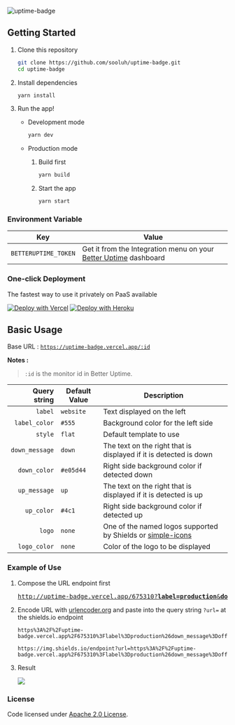 ![uptime-badge](https://socialify.git.ci/sooluh/uptime-badge/image?description=1&descriptionEditable=Simple%20JSON%20endpoint%20to%20display%20shields.io%20badge%20based%20on%20uptime%20status%20from%20betteruptime.com&font=Raleway&forks=1&issues=1&language=1&logo=https%3A%2F%2Fraw.githubusercontent.com%2Ftwitter%2Ftwemoji%2Fmaster%2Fassets%2Fsvg%2F26a1.svg&owner=1&pattern=Charlie%20Brown&pulls=1&stargazers=1&theme=Dark)

## Getting Started

1. Clone this repository

   ```bash
   git clone https://github.com/sooluh/uptime-badge.git
   cd uptime-badge
   ```

2. Install dependencies

   ```bash
   yarn install
   ```

3. Run the app!

   - Development mode

     ```bash
     yarn dev
     ```

   - Production mode

     1. Build first

        ```bash
        yarn build
        ```

     2. Start the app

        ```bash
        yarn start
        ```

### Environment Variable

| Key                  | Value                                                                                        |
| -------------------- | -------------------------------------------------------------------------------------------- |
| `BETTERUPTIME_TOKEN` | Get it from the Integration menu on your [Better Uptime](https://betteruptime.com) dashboard |

### One-click Deployment

The fastest way to use it privately on PaaS available

[![Deploy with Vercel](https://vercel.com/button)](https://vercel.com/new/clone?repository-url=https%3A%2F%2Fgithub.com%2Fsooluh%2Fuptime-badge%2Ftree%2Fmain)
[![Deploy with Heroku](https://www.herokucdn.com/deploy/button.svg)](https://heroku.com/deploy?template=https%3A%2F%2Fgithub.com%2Fsooluh%2Fuptime-badge)

## Basic Usage

Base URL : [`https://uptime-badge.vercel.app/:id`](https://uptime-badge.vercel.app/:id)

**Notes :**<br>

> `:id` is the monitor id in Better Uptime.

|   Query string | Default Value | Description                                                                             |
| -------------: | ------------- | --------------------------------------------------------------------------------------- |
|        `label` | `website`     | Text displayed on the left                                                              |
|  `label_color` | `#555`        | Background color for the left side                                                      |
|        `style` | `flat`        | Default template to use                                                                 |
| `down_message` | `down`        | The text on the right that is displayed if it is detected is down                       |
|   `down_color` | `#e05d44`     | Right side background color if detected down                                            |
|   `up_message` | `up`          | The text on the right that is displayed if it is detected is up                         |
|     `up_color` | `#4c1`        | Right side background color if detected up                                              |
|         `logo` | `none`        | One of the named logos supported by Shields or [simple-icons](https://simpleicons.org/) |
|   `logo_color` | `none`        | Color of the logo to be displayed                                                       |

### Example of Use

1. Compose the URL endpoint first

   <pre><a href="https://uptime-badge.vercel.app/675310?label=production&down_message=offline&up_message=online">http://uptime-badge.vercel.app/675310?<strong>label=production</strong>&<strong>down_message=offline</strong>&<strong>up_message=online</strong></a></pre>

2. Encode URL with [urlencoder.org](https://urlencoder.org) and paste into the query string `?url=` at the shields.io endpoint

   ```
   https%3A%2F%2Fuptime-badge.vercel.app%2F675310%3Flabel%3Dproduction%26down_message%3Doffline%26up_message%3Donline
   ```

   ```
   https://img.shields.io/endpoint?url=https%3A%2F%2Fuptime-badge.vercel.app%2F675310%3Flabel%3Dproduction%26down_message%3Doffline%26up_message%3Donline
   ```

3. Result

   ![](https://img.shields.io/endpoint?url=https%3A%2F%2Fuptime-badge.vercel.app%2F675310%3Flabel%3Dproduction%26down_message%3Doffline%26up_message%3Donline)

### License

Code licensed under [Apache 2.0 License](https://github.com/sooluh/uptime-badge/blob/main/LICENSE).
